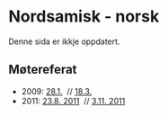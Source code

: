 Nordsamisk - norsk
==================

Denne sida er ikkje oppdatert.

##  Møtereferat
* 2009:
   [28.1.](../admin/dicts/Meeting_2009-01-28.txt)  //
   [18.3.](../admin/dicts/Meeting_2009-03-18.html) 
* 2011:
  [23.8. 2011](../admin/dicts/Meeting_2011-08-23.html)  // 
  [3.11. 2011](../admin/dicts/Meeting_2011-11-03.html)
